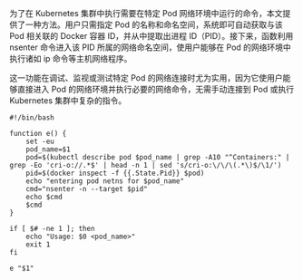 为了在 Kubernetes 集群中执行需要在特定 Pod 网络环境中运行的命令，本文提供了一种方法。用户只需指定 Pod 的名称和命名空间，系统即可自动获取与该 Pod 相关联的 Docker 容器 ID，并从中提取出进程 ID（PID）。接下来，函数利用 nsenter 命令进入该 PID 所属的网络命名空间，使用户能够在 Pod 的网络环境中执行诸如 ip 命令等主机网络程序。

这一功能在调试、监视或测试特定 Pod 的网络连接时尤为实用，因为它使用户能够直接进入 Pod 的网络环境并执行必要的网络命令，无需手动连接到 Pod 或执行 Kubernetes 集群中复杂的指令。
```
#!/bin/bash

function e() {
    set -eu
    pod_name=$1
    pod=$(kubectl describe pod $pod_name | grep -A10 "^Containers:" | grep -Eo 'cri-o://.*$' | head -n 1 | sed 's/cri-o:\/\/\(.*\)$/\1/')
    pid=$(docker inspect -f {{.State.Pid}} $pod)
    echo "entering pod netns for $pod_name"
    cmd="nsenter -n --target $pid"
    echo $cmd
    $cmd
}

if [ $# -ne 1 ]; then
    echo "Usage: $0 <pod_name>"
    exit 1
fi

e "$1"
```